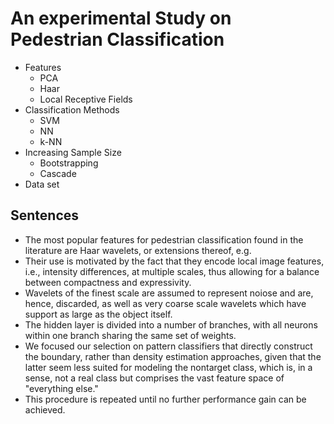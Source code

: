 # An experimental Study on Pedestrian Classification

- Features
  - PCA
  - Haar
  - Local Receptive Fields
- Classification Methods
  - SVM
  - NN
  - k-NN
- Increasing Sample Size
  - Bootstrapping
  - Cascade
- Data set


## Sentences

* The most popular features for pedestrian classification found in the literature are Haar wavelets, or extensions thereof, e.g.
* Their use is motivated by the fact that they encode local image features, i.e., intensity differences, at multiple scales, thus allowing for a balance between compactness and expressivity.
* Wavelets of the finest scale are assumed to represent noiose and are, hence, discarded, as well as very coarse scale wavelets which have support as large as the object itself.
* The hidden layer is divided into a number of branches, with all neurons within one branch sharing the same set of weights.
* We focused our selection on pattern classifiers that directly construct the boundary, rather than density estimation approaches, given that the latter seem less suited for modeling the nontarget class, which is, in a sense, not a real class but comprises the vast feature space of "everything else."
* This procedure is repeated until no further performance gain can be achieved.
